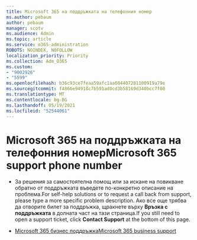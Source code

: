 ```yaml
---
title: Microsoft 365 на поддръжката на телефонния номер
ms.author: pebaum
author: pebaum
manager: scotv
ms.audience: Admin
ms.topic: article
ms.service: o365-administration
ROBOTS: NOINDEX, NOFOLLOW
localization_priority: Priority
ms.collection: Adm_O365
ms.custom:
- "9002926"
- "5599"
ms.openlocfilehash: b36c93ce7feaa59afc1aa604407281100919a79e
ms.sourcegitcommit: f4866e94918c7b591ad0cd3b58169d340bcc7f00
ms.translationtype: MT
ms.contentlocale: bg-BG
ms.lasthandoff: 05/19/2021
ms.locfileid: "52544061"
---
```

# <a name="microsoft-365-support-phone-number"></a><span data-ttu-id="bbe68-102">Microsoft 365 на поддръжката на телефонния номер</span><span class="sxs-lookup"><span data-stu-id="bbe68-102">Microsoft 365 support phone number</span></span>

- <span data-ttu-id="bbe68-103">За решения за самостоятелна помощ или за искане на повикване обратно от поддръжката въведете по-конкретно описание на проблема.</span><span class="sxs-lookup"><span data-stu-id="bbe68-103">For self-help solutions or to request a call back from support, please type a more specific problem description.</span></span>  <span data-ttu-id="bbe68-104">Ако все още трябва да отворите билет за поддръжка, щракнете върху **Връзка с поддръжката** в долната част на тази страница.</span><span class="sxs-lookup"><span data-stu-id="bbe68-104">If you still need to open a support ticket, click **Contact Support** at the bottom of this page.</span></span>

- [<span data-ttu-id="bbe68-105">Microsoft 365 бизнес поддръжка</span><span class="sxs-lookup"><span data-stu-id="bbe68-105">Microsoft 365 business support</span></span>](https://go.microsoft.com/fwlink/p/?linkid=518322)
